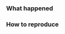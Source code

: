 <!--
Have a general question?

First check out the Docs: http://facebook.github.io/immutable-js/docs/
Or ask on Stack Overflow: http://stackoverflow.com/questions/tagged/immutable.js?sort=votes
Stack Overflow gets more attention than this issue list, and is much easier to search.

Found a bug?

Please ensure you're using the latest version, and provide some information below.
-->

### What happened

<!-- Shortly summarize what went wrong. Be sure to include not just what
  happened, but what you expected to happen as well. -->

### How to reproduce

<!-- Provide enough information that someone else could produce the same error.
  Share code or even better, send a Pull Request with a new failing test case. -->
